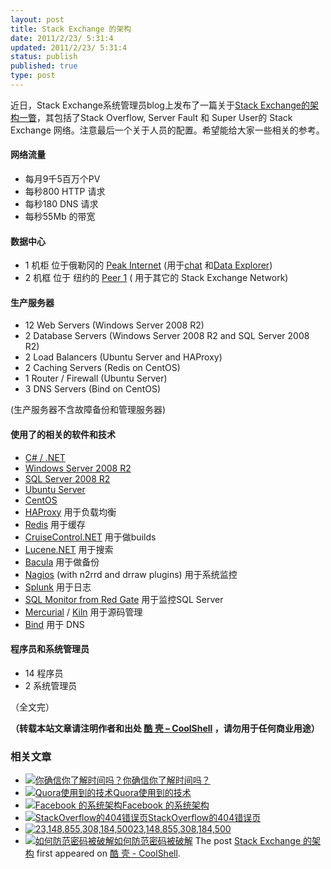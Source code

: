 ```yaml
---
layout: post
title: Stack Exchange 的架构
date: 2011/2/23/ 5:31:4
updated: 2011/2/23/ 5:31:4
status: publish
published: true
type: post
---
```


近日，Stack Exchange系统管理员blog上发布了一篇关于[Stack Exchange的架构一瞥](http://blog.serverfault.com/post/stack-exchanges-architecture-in-bullet-points/)，其包括了Stack Overflow, Server Fault 和 Super User的 Stack Exchange 网络。注意最后一个关于人员的配置。希望能给大家一些相关的参考。


#### 网络流量


* 每月9千5百万个PV
* 每秒800 HTTP 请求
* 每秒180 DNS 请求
* 每秒55Mb 的带宽


#### 数据中心


* 1 机柜 位于俄勒冈的 [Peak Internet](http://www.peakinternet.com/) (用于[chat](http://chat.stackexchange.com/) 和[Data Explorer](http://data.stackexchange.com/))
* 2 机框 位于 纽约的 [Peer 1](http://www.peer1.com/) ( 用于其它的 Stack Exchange Network)



#### 生产服务器


* 12 Web Servers (Windows Server 2008 R2)
* 2 Database Servers (Windows Server 2008 R2 and SQL Server 2008 R2)
* 2 Load Balancers (Ubuntu Server and HAProxy)
* 2 Caching Servers (Redis on CentOS)
* 1 Router / Firewall (Ubuntu Server)
* 3 DNS Servers (Bind on CentOS)


(生产服务器不含故障备份和管理服务器)


#### 使用了的相关的软件和技术


* [C# / .NET](http://www.microsoft.com/net/)
* [Windows Server 2008 R2](http://www.microsoft.com/windowsserver2008/en/us/default.aspx)
* [SQL Server 2008 R2](http://www.microsoft.com/sqlserver/en/us/default.aspx)
* [Ubuntu Server](http://www.ubuntu.com/server)
* [CentOS](http://www.centos.org/)
* [HAProxy](http://haproxy.1wt.eu/) 用于负载均衡
* [Redis](http://redis.io/) 用于缓存
* [CruiseControl.NET](http://sourceforge.net/projects/ccnet/) 用于做builds
* [Lucene.NET](http://lucene.apache.org/lucene.net/) 用于搜索
* [Bacula](http://www.bacula.org/en/) 用于做备份
* [Nagios](http://www.nagios.org/) (with n2rrd and drraw plugins) 用于系统监控
* [Splunk](http://www.splunk.com/) 用于日志
* [SQL Monitor from Red Gate](http://www.red-gate.com/products/dba/sql-monitor/) 用于监控SQL Server
* [Mercurial](http://mercurial.selenic.com/) / [Kiln](http://www.fogcreek.com/kiln/) 用于源码管理
* [Bind](http://www.isc.org/software/bind) 用于 DNS


#### 程序员和系统管理员


* 14 程序员
* 2 系统管理员


（全文完）



**（转载本站文章请注明作者和出处 [酷 壳 – CoolShell](https://coolshell.cn/) ，请勿用于任何商业用途）**



### 相关文章

* [![你确信你了解时间吗？](https://coolshell.cn/wp-content/uploads/2011/07/Time-changes-in-year-1927-for-China-–-ShanghaiS-150x150.png)](https://coolshell.cn/articles/5075.html)[你确信你了解时间吗？](https://coolshell.cn/articles/5075.html)
* [![Quora使用到的技术](https://coolshell.cn/wp-content/plugins/wordpress-23-related-posts-plugin/static/thumbs/29.jpg)](https://coolshell.cn/articles/4939.html)[Quora使用到的技术](https://coolshell.cn/articles/4939.html)
* [![Facebook 的系统架构](https://coolshell.cn/wp-content/plugins/wordpress-23-related-posts-plugin/static/thumbs/7.jpg)](https://coolshell.cn/articles/4549.html)[Facebook 的系统架构](https://coolshell.cn/articles/4549.html)
* [![StackOverflow的404错误页](https://coolshell.cn/wp-content/plugins/wordpress-23-related-posts-plugin/static/thumbs/6.jpg)](https://coolshell.cn/articles/2529.html)[StackOverflow的404错误页](https://coolshell.cn/articles/2529.html)
* [![23,148,855,308,184,500](https://coolshell.cn/wp-content/plugins/wordpress-23-related-posts-plugin/static/thumbs/18.jpg)](https://coolshell.cn/articles/1242.html)[23,148,855,308,184,500](https://coolshell.cn/articles/1242.html)
* [![如何防范密码被破解](https://coolshell.cn/wp-content/plugins/wordpress-23-related-posts-plugin/static/thumbs/13.jpg)](https://coolshell.cn/articles/2078.html)[如何防范密码被破解](https://coolshell.cn/articles/2078.html)
The post [Stack Exchange 的架构](https://coolshell.cn/articles/3721.html) first appeared on [酷 壳 - CoolShell](https://coolshell.cn).